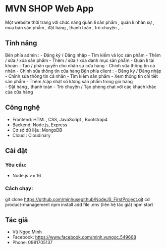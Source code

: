 # MVN SHOP Web App
Một website thời trang với chức năng quản lí sản phẩm , quản lí nhân sự , mua bán sản phẩm , đặt hàng , thanh toán , trò chuyện ,...

## Tính năng
  Bên phía admin :
    - Đăng ký / Đăng nhập
    - Tìm kiếm và lọc sản phẩm
    - Thêm / sửa / xóa sản phẩm
    - Thêm / sửa / xóa danh mục sản phẩm
    - Quản lí tài khoản
    - Tạo / phân quyền cho nhân sự cửa hàng
    - Chỉnh sửa thông tin cá nhân
    - Chỉnh sửa thông tin cửa hàng
  Bên phía client :
    - Đăng ký / Đăng nhập
    - Chỉnh sửa thông tin cá nhân
    - Tìm kiếm sản phẩm
    - Xem thông tin chi tiết sản phẩm
    - Thêm /cập nhật số lượng sản phẩm trong giỏ hàng  
    - Đặt hàng , thanh toán
    - Trò chuyện / Tạo phòng chat với các khách khác của cửa hàng
    
## Công nghệ
  - Frontend: HTML, CSS, JavaScript , Bootstrap4
  - Backend: Node.js, Express
  - Cơ sở dữ liệu: MongoDB
  - Cloud : Cloudinary
 

## Cài đặt

### Yêu cầu:
- Node.js >= 16

### Cách chạy:

git clone https://github.com/minhusegithub/NodeJS_FirstProject.git
cd product-management
npm install
add file .env (liên hệ tác giả)
npm start

## Tác giả
- Vũ Ngọc Minh
- Facebook: https://www.facebook.com/minh.vungoc.549668
- Phone: 0981705137

